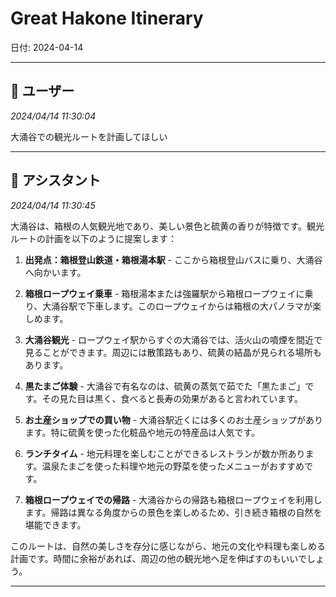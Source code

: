 # Great Hakone Itinerary

日付: 2024-04-14

---

## 👤 ユーザー
*2024/04/14 11:30:04*

大涌谷での観光ルートを計画してほしい

---

## 🤖 アシスタント
*2024/04/14 11:30:45*

大涌谷は、箱根の人気観光地であり、美しい景色と硫黄の香りが特徴です。観光ルートの計画を以下のように提案します：

1. **出発点：箱根登山鉄道・箱根湯本駅** - ここから箱根登山バスに乗り、大涌谷へ向かいます。

2. **箱根ロープウェイ乗車** - 箱根湯本または強羅駅から箱根ロープウェイに乗り、大涌谷駅で下車します。このロープウェイからは箱根の大パノラマが楽しめます。

3. **大涌谷観光** - ロープウェイ駅からすぐの大涌谷では、活火山の噴煙を間近で見ることができます。周辺には散策路もあり、硫黄の結晶が見られる場所もあります。

4. **黒たまご体験** - 大涌谷で有名なのは、硫黄の蒸気で茹でた「黒たまご」です。その見た目は黒く、食べると長寿の効果があると言われています。

5. **お土産ショップでの買い物** - 大涌谷駅近くには多くのお土産ショップがあります。特に硫黄を使った化粧品や地元の特産品は人気です。

6. **ランチタイム** - 地元料理を楽しむことができるレストランが数か所あります。温泉たまごを使った料理や地元の野菜を使ったメニューがおすすめです。

7. **箱根ロープウェイでの帰路** - 大涌谷からの帰路も箱根ロープウェイを利用します。帰路は異なる角度からの景色を楽しめるため、引き続き箱根の自然を堪能できます。

このルートは、自然の美しさを存分に感じながら、地元の文化や料理も楽しめる計画です。時間に余裕があれば、周辺の他の観光地へ足を伸ばすのもいいでしょう。

---
